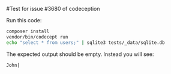 #Test for issue #3680 of codeception

Run this code:
```bash
composer install
vendor/bin/codecept run
echo "select * from users;" | sqlite3 tests/_data/sqlite.db
```

The expected output should be empty. Instead you will see:
```
John|
```
